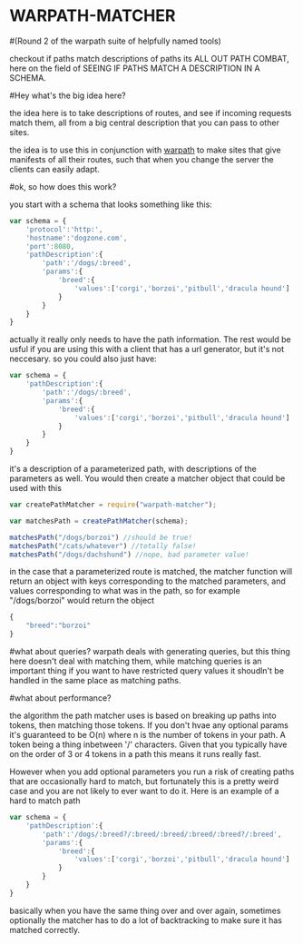 WARPATH-MATCHER
===============

#(Round 2 of the warpath suite of helpfully named tools)

checkout if paths match descriptions of paths its ALL OUT PATH COMBAT, here on the field of SEEING IF PATHS MATCH A DESCRIPTION IN A SCHEMA.

#Hey what's the big idea here?

the idea here is to take descriptions of routes, and see if incoming requests match them, all from a big central description that you can pass to other sites.

the idea is to use this in conjunction with [warpath](https://github.com/SQUARE-WAVES/route_generator) to make sites that give manifests of all their routes, such that when you change the server the clients can easily adapt.


#ok, so how does this work?

you start with a schema that looks something like this:

```javascript
var schema = {
	'protocol':'http:',
	'hostname':'dogzone.com',
	'port':8080,
	'pathDescription':{
		'path':'/dogs/:breed',
		'params':{
			'breed':{
				'values':['corgi','borzoi','pitbull','dracula hound']
			}
		}
	}
}
```

actually it really only needs to have the path information. The rest would be usful if you are using this with a client that has a url generator, but it's not neccesary. so you could also just have:

```javascript
var schema = {
	'pathDescription':{
		'path':'/dogs/:breed',
		'params':{
			'breed':{
				'values':['corgi','borzoi','pitbull','dracula hound']
			}
		}
	}
}
```

it's a description of a parameterized path, with descriptions of the parameters as well. You would then create a matcher object that could be used with this

```javascript
var createPathMatcher = require("warpath-matcher");

var matchesPath = createPathMatcher(schema);

matchesPath("/dogs/borzoi") //should be true!
matchesPath("/cats/whatever") //totally false!
matchesPath("/dogs/dachshund") //nope, bad parameter value!

```

in the case that a parameterized route is matched, the matcher function will return an object with keys corresponding to the matched parameters, and values corresponding to what was in the path, so for example "/dogs/borzoi" would return the object

```javascript
{
	"breed":"borzoi"
}
```

#what about queries?
warpath deals with generating queries, but this thing here doesn't deal with matching them, while matching queries is an important thing if you want to have restricted query values it shoudln't be handled in the same place as matching paths.

#what about performance?

the algorithm the path matcher uses is based on breaking up paths into tokens, then matching those tokens. If you don't hvae any optional params it's guaranteed to be O(n) where n is the number of tokens in your path. A token being a thing inbetween '/' characters. Given that you typically have on the order of 3 or 4 tokens in a path this means it runs really fast.

However when you add optional parameters you run a risk of creating paths that are occasionally hard to match, but fortunately this is a pretty weird case and you are not likely to ever want to do it. Here is an example of a hard to match path

```javascript
var schema = {
	'pathDescription':{
		'path':'/dogs/:breed?/:breed/:breed/:breed/:breed?/:breed',
		'params':{
			'breed':{
				'values':['corgi','borzoi','pitbull','dracula hound']
			}
		}
	}
}
```

basically when you have the same thing over and over again, sometimes optionally the matcher has to do a lot of backtracking to make sure it has matched correctly.